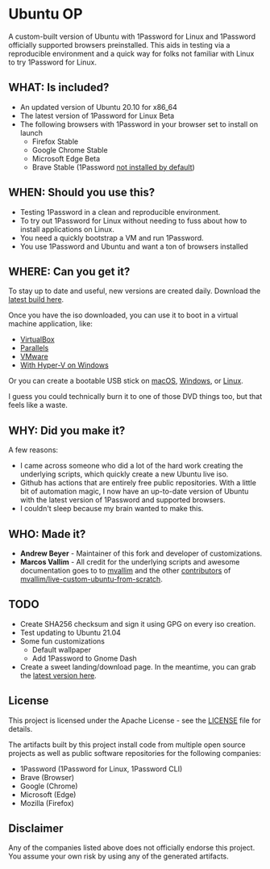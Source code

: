 # Ubuntu OP

A custom-built version of Ubuntu with 1Password for Linux and 1Password officially supported browsers preinstalled. This aids in testing via a reproducible environment and a quick way for folks not familiar with Linux to try 1Password for Linux.

## WHAT: Is included?

- An updated version of Ubuntu 20.10 for x86_64
- The latest version of 1Password for Linux Beta
- The following browsers with 1Password in your browser set to install on launch
  - Firefox Stable
  - Google Chrome Stable
  - Microsoft Edge Beta
  - Brave Stable (1Password [not installed by default](https://github.com/beyera/ubuntu-op/issues/1))

## WHEN: Should you use this?

- Testing 1Password in a clean and reproducible environment.
- To try out 1Password for Linux without needing to fuss about how to install applications on Linux.
- You need a quickly bootstrap a VM and run 1Password.
- You use 1Password and Ubuntu and want a ton of browsers installed

## WHERE: Can you get it?

To stay up to date and useful, new versions are created daily. Download the [latest build here](https://1pw.dev/download/ubuntu-op-amd64-latest.iso).

Once you have the iso downloaded, you can use it to boot in a virtual machine application, like:

- [VirtualBox](https://www.virtualbox.org/)
- [Parallels](https://www.parallels.com)
- [VMware](https://www.vmware.com/products/workstation-pro.html)
- [With Hyper-V on Windows](https://docs.microsoft.com/en-us/virtualization/hyper-v-on-windows/quick-start/quick-create-virtual-machine)

Or you can create a bootable USB stick on [macOS](https://ubuntu.com/tutorials/create-a-usb-stick-on-macos#1-overview), [Windows](https://ubuntu.com/tutorials/create-a-usb-stick-on-windows#1-overview), or [Linux](https://ubuntu.com/tutorials/create-a-usb-stick-on-ubuntu#1-overview).

I guess you could technically burn it to one of those DVD things too, but that feels like a waste.

## WHY: Did you make it?

A few reasons:

- I came across someone who did a lot of the hard work creating the underlying scripts, which quickly create a new Ubuntu live iso.
- Github has actions that are entirely free public repositories. With a little bit of automation magic, I now have an up-to-date version of Ubuntu with the latest version of 1Password and supported browsers.
- I couldn't sleep because my brain wanted to make this.

## WHO: Made it?

- **Andrew Beyer** - Maintainer of this fork and developer of customizations.
- **Marcos Vallim** - All credit for the underlying scripts and awesome documentation goes to to [mvallim](https://github.com/mvallim) and the other [contributors](https://github.com/mvallim/live-custom-ubuntu-from-scratch/blob/master/CONTRIBUTORS.txt) of [mvallim/live-custom-ubuntu-from-scratch](https://github.com/mvallim/live-custom-ubuntu-from-scratch).

## TODO

- Create SHA256 checksum and sign it using GPG on every iso creation.
- Test updating to Ubuntu 21.04
- Some fun customizations
  - Default wallpaper
  - Add 1Password to Gnome Dash
- Create a sweet landing/download page. In the meantime, you can grab the [latest version here](https://1pw.dev/download/ubuntu-op-amd64-latest.iso).

## License

This project is licensed under the Apache License - see the [LICENSE](LICENSE) file for details.

The artifacts built by this project install code from multiple open source projects as well as public software repositories for the following companies:

- 1Password (1Password for Linux, 1Password CLI)
- Brave (Browser)
- Google (Chrome)
- Microsoft (Edge)
- Mozilla (Firefox)

## Disclaimer

Any of the companies listed above does not officially endorse this project. You assume your own risk by using any of the generated artifacts.
